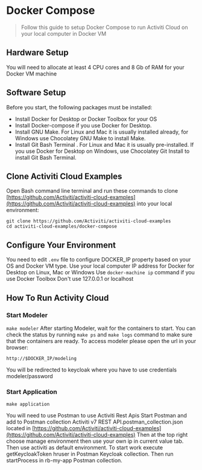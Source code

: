 # Docker Compose

>Follow this guide to setup Docker Compose to run Activiti Cloud on your local computer in Docker VM








## Hardware Setup
You will need to allocate at least 4 CPU cores and 8 Gb of RAM for your Docker VM machine

## Software Setup
Before you start, the following packages must be installed:
- Install Docker for Desktop or Docker Toolbox for your OS
- Install Docker-compose if you use Docker for Desktop.
- Install GNU Make. For Linux and Mac it is usually installed already, for Windows use Chocolatey GNU Make to install Make.
- Install Git Bash Terminal . For Linux and Maс it is usually pre-installed. If you use Docker for Desktop on Windows, use Chocolatey Git Install to install Git Bash Terminal.


## Clone Activiti Cloud Examples
Open Bash command line terminal and run these commands to clone [https://github.com/Activiti/activiti-cloud-examples](https://github.com/Activiti/activiti-cloud-examples) into your local environment:

```
git clone https://github.com/Activiti/activiti-cloud-examples
cd activiti-cloud-examples/docker-compose
```

## Configure Your Environment
You need to edit ```.env``` file to configure DOCKER_IP property based on your OS and Docker VM type.
Use your local computer IP address for Docker for Desktop on Linux, Mac or Windows
Use ```docker-machine ip``` command if you use Docker Toolbox
Don't use 127.0.0.1 or localhost


## How To Run Activity Cloud
### Start Modeler
```make modeler```
After starting Modeler, wait for the containers to start. You can check the status by running ```make ps``` and ```make logs``` command to make sure that the containers are ready.
To access modeler please open the url in your browser:

```
http://$DOCKER_IP/modeling
```
You will be redirected to keycloak where you have to use credentials modeler/password

### Start Application
```
make application
```
You will need to use Postman to use Activiti Rest Apis
Start Postman and add to Postman collection Activiti v7 REST API.postman_collection.json located in [https://github.com/Activiti/activiti-cloud-examples](https://github.com/Activiti/activiti-cloud-examples)
Then at the top right choose manage environment then use your own ip in current value tab.
Then use activiti as default environment. 
To start work execute getKeycloakToken hruser in Postman Keycloak collection. Then run startProcess in rb-my-app Postman collection.



